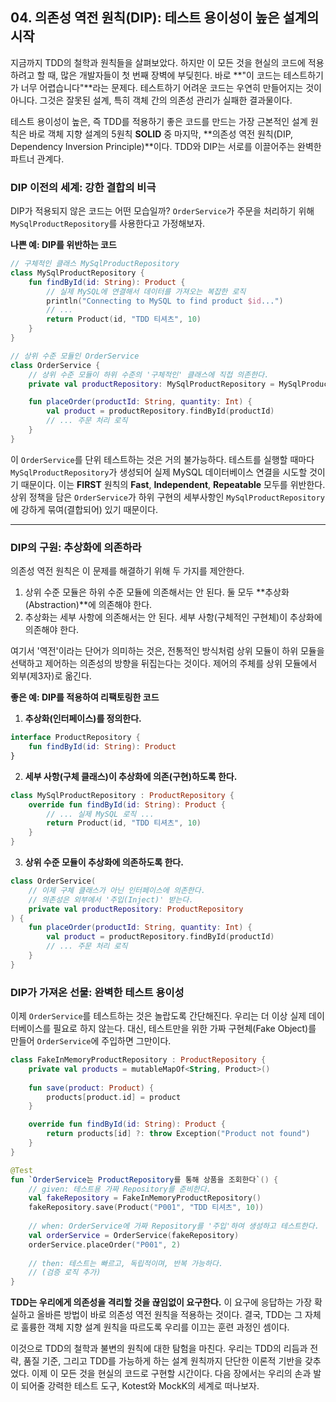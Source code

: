 ## 04\. 의존성 역전 원칙(DIP): 테스트 용이성이 높은 설계의 시작

지금까지 TDD의 철학과 원칙들을 살펴보았다. 하지만 이 모든 것을 현실의 코드에 적용하려고 할 때, 많은 개발자들이 첫 번째 장벽에 부딪힌다. 바로 \*\*"이 코드는 테스트하기가 너무 어렵습니다"\*\*라는 문제다. 테스트하기 어려운 코드는 우연히 만들어지는 것이 아니다. 그것은 잘못된 설계, 특히 객체 간의 의존성 관리가 실패한 결과물이다.

테스트 용이성이 높은, 즉 TDD를 적용하기 좋은 코드를 만드는 가장 근본적인 설계 원칙은 바로 객체 지향 설계의 5원칙 **SOLID** 중 마지막, \*\*의존성 역전 원칙(DIP, Dependency Inversion Principle)\*\*이다. TDD와 DIP는 서로를 이끌어주는 완벽한 파트너 관계다.

### **DIP 이전의 세계: 강한 결합의 비극**

DIP가 적용되지 않은 코드는 어떤 모습일까? `OrderService`가 주문을 처리하기 위해 `MySqlProductRepository`를 사용한다고 가정해보자.

**나쁜 예: DIP를 위반하는 코드**

```kotlin
// 구체적인 클래스 MySqlProductRepository
class MySqlProductRepository {
    fun findById(id: String): Product {
        // 실제 MySQL에 연결해서 데이터를 가져오는 복잡한 로직
        println("Connecting to MySQL to find product $id...")
        // ...
        return Product(id, "TDD 티셔츠", 10)
    }
}

// 상위 수준 모듈인 OrderService
class OrderService {
    // 상위 수준 모듈이 하위 수준의 '구체적인' 클래스에 직접 의존한다.
    private val productRepository: MySqlProductRepository = MySqlProductRepository()

    fun placeOrder(productId: String, quantity: Int) {
        val product = productRepository.findById(productId)
        // ... 주문 처리 로직
    }
}
```

이 `OrderService`를 단위 테스트하는 것은 거의 불가능하다. 테스트를 실행할 때마다 `MySqlProductRepository`가 생성되어 실제 MySQL 데이터베이스 연결을 시도할 것이기 때문이다. 이는 **FIRST** 원칙의 **Fast**, **Independent**, **Repeatable** 모두를 위반한다. 상위 정책을 담은 `OrderService`가 하위 구현의 세부사항인 `MySqlProductRepository`에 강하게 묶여(결합되어) 있기 때문이다.

-----

### **DIP의 구원: 추상화에 의존하라**

의존성 역전 원칙은 이 문제를 해결하기 위해 두 가지를 제안한다.

1.  상위 수준 모듈은 하위 수준 모듈에 의존해서는 안 된다. 둘 모두 \*\*추상화(Abstraction)\*\*에 의존해야 한다.
2.  추상화는 세부 사항에 의존해서는 안 된다. 세부 사항(구체적인 구현체)이 추상화에 의존해야 한다.

여기서 '역전'이라는 단어가 의미하는 것은, 전통적인 방식처럼 상위 모듈이 하위 모듈을 선택하고 제어하는 의존성의 방향을 뒤집는다는 것이다. 제어의 주체를 상위 모듈에서 외부(제3자)로 옮긴다.

**좋은 예: DIP를 적용하여 리팩토링한 코드**

1.  **추상화(인터페이스)를 정의한다.**

<!-- end list -->

```kotlin
interface ProductRepository {
    fun findById(id: String): Product
}
```

2.  **세부 사항(구체 클래스)이 추상화에 의존(구현)하도록 한다.**

<!-- end list -->

```kotlin
class MySqlProductRepository : ProductRepository {
    override fun findById(id: String): Product {
        // ... 실제 MySQL 로직 ...
        return Product(id, "TDD 티셔츠", 10)
    }
}
```

3.  **상위 수준 모듈이 추상화에 의존하도록 한다.**

<!-- end list -->

```kotlin
class OrderService(
    // 이제 구체 클래스가 아닌 인터페이스에 의존한다.
    // 의존성은 외부에서 '주입(Inject)' 받는다.
    private val productRepository: ProductRepository 
) {
    fun placeOrder(productId: String, quantity: Int) {
        val product = productRepository.findById(productId)
        // ... 주문 처리 로직
    }
}
```

### **DIP가 가져온 선물: 완벽한 테스트 용이성**

이제 `OrderService`를 테스트하는 것은 놀랍도록 간단해진다. 우리는 더 이상 실제 데이터베이스를 필요로 하지 않는다. 대신, 테스트만을 위한 가짜 구현체(Fake Object)를 만들어 `OrderService`에 주입하면 그만이다.

```kotlin
class FakeInMemoryProductRepository : ProductRepository {
    private val products = mutableMapOf<String, Product>()
    
    fun save(product: Product) {
        products[product.id] = product
    }

    override fun findById(id: String): Product {
        return products[id] ?: throw Exception("Product not found")
    }
}

@Test
fun `OrderService는 ProductRepository를 통해 상품을 조회한다`() {
    // given: 테스트용 가짜 Repository를 준비한다.
    val fakeRepository = FakeInMemoryProductRepository()
    fakeRepository.save(Product("P001", "TDD 티셔츠", 10))
    
    // when: OrderService에 가짜 Repository를 '주입'하여 생성하고 테스트한다.
    val orderService = OrderService(fakeRepository)
    orderService.placeOrder("P001", 2)
    
    // then: 테스트는 빠르고, 독립적이며, 반복 가능하다.
    // (검증 로직 추가)
}
```

**TDD는 우리에게 의존성을 격리할 것을 끊임없이 요구한다.** 이 요구에 응답하는 가장 확실하고 올바른 방법이 바로 의존성 역전 원칙을 적용하는 것이다. 결국, TDD는 그 자체로 훌륭한 객체 지향 설계 원칙을 따르도록 우리를 이끄는 훈련 과정인 셈이다.

이것으로 TDD의 철학과 불변의 원칙에 대한 탐험을 마친다. 우리는 TDD의 리듬과 전략, 품질 기준, 그리고 TDD를 가능하게 하는 설계 원칙까지 단단한 이론적 기반을 갖추었다. 이제 이 모든 것을 현실의 코드로 구현할 시간이다. 다음 장에서는 우리의 손과 발이 되어줄 강력한 테스트 도구, Kotest와 MockK의 세계로 떠나보자.